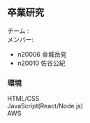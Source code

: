 ## 卒業研究<br>

チーム :<br>
メンバー:<br>

- n20006 金城岳見
- n20010 佐谷公紀

### 環境

HTML/CSS<br>
JavaScript(React/Node.js)<br>
AWS<br>
